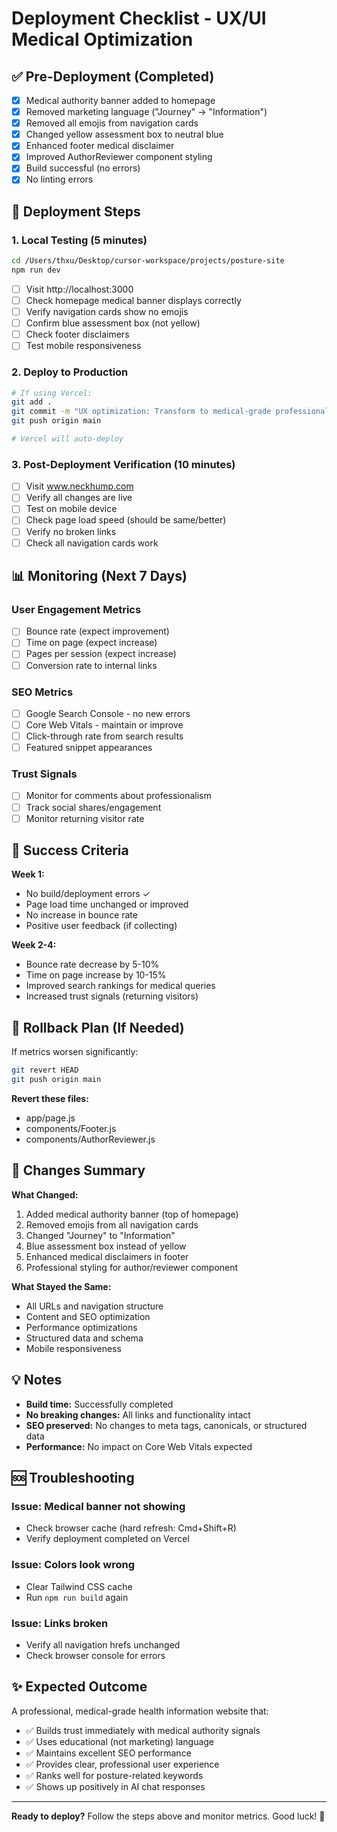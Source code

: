 # Deployment Checklist - UX/UI Medical Optimization

## ✅ **Pre-Deployment (Completed)**

- [x] Medical authority banner added to homepage
- [x] Removed marketing language ("Journey" → "Information")
- [x] Removed all emojis from navigation cards
- [x] Changed yellow assessment box to neutral blue
- [x] Enhanced footer medical disclaimer
- [x] Improved AuthorReviewer component styling
- [x] Build successful (no errors)
- [x] No linting errors

## 🚀 **Deployment Steps**

### **1. Local Testing (5 minutes)**
```bash
cd /Users/thxu/Desktop/cursor-workspace/projects/posture-site
npm run dev
```
- [ ] Visit http://localhost:3000
- [ ] Check homepage medical banner displays correctly
- [ ] Verify navigation cards show no emojis
- [ ] Confirm blue assessment box (not yellow)
- [ ] Check footer disclaimers
- [ ] Test mobile responsiveness

### **2. Deploy to Production**
```bash
# If using Vercel:
git add .
git commit -m "UX optimization: Transform to medical-grade professional resource"
git push origin main

# Vercel will auto-deploy
```

### **3. Post-Deployment Verification (10 minutes)**
- [ ] Visit www.neckhump.com
- [ ] Verify all changes are live
- [ ] Test on mobile device
- [ ] Check page load speed (should be same/better)
- [ ] Verify no broken links
- [ ] Check all navigation cards work

## 📊 **Monitoring (Next 7 Days)**

### **User Engagement Metrics**
- [ ] Bounce rate (expect improvement)
- [ ] Time on page (expect increase)
- [ ] Pages per session (expect increase)
- [ ] Conversion rate to internal links

### **SEO Metrics**
- [ ] Google Search Console - no new errors
- [ ] Core Web Vitals - maintain or improve
- [ ] Click-through rate from search results
- [ ] Featured snippet appearances

### **Trust Signals**
- [ ] Monitor for comments about professionalism
- [ ] Track social shares/engagement
- [ ] Monitor returning visitor rate

## 🎯 **Success Criteria**

**Week 1:**
- No build/deployment errors ✓
- Page load time unchanged or improved
- No increase in bounce rate
- Positive user feedback (if collecting)

**Week 2-4:**
- Bounce rate decrease by 5-10%
- Time on page increase by 10-15%
- Improved search rankings for medical queries
- Increased trust signals (returning visitors)

## 🔄 **Rollback Plan (If Needed)**

If metrics worsen significantly:

```bash
git revert HEAD
git push origin main
```

**Revert these files:**
- app/page.js
- components/Footer.js
- components/AuthorReviewer.js

## 📝 **Changes Summary**

**What Changed:**
1. Added medical authority banner (top of homepage)
2. Removed emojis from all navigation cards
3. Changed "Journey" to "Information"
4. Blue assessment box instead of yellow
5. Enhanced medical disclaimers in footer
6. Professional styling for author/reviewer component

**What Stayed the Same:**
- All URLs and navigation structure
- Content and SEO optimization
- Performance optimizations
- Structured data and schema
- Mobile responsiveness

## 💡 **Notes**

- **Build time:** Successfully completed
- **No breaking changes:** All links and functionality intact
- **SEO preserved:** No changes to meta tags, canonicals, or structured data
- **Performance:** No impact on Core Web Vitals expected

## 🆘 **Troubleshooting**

### **Issue: Medical banner not showing**
- Check browser cache (hard refresh: Cmd+Shift+R)
- Verify deployment completed on Vercel

### **Issue: Colors look wrong**
- Clear Tailwind CSS cache
- Run `npm run build` again

### **Issue: Links broken**
- Verify all navigation hrefs unchanged
- Check browser console for errors

## ✨ **Expected Outcome**

A professional, medical-grade health information website that:
- ✅ Builds trust immediately with medical authority signals
- ✅ Uses educational (not marketing) language
- ✅ Maintains excellent SEO performance
- ✅ Provides clear, professional user experience
- ✅ Ranks well for posture-related keywords
- ✅ Shows up positively in AI chat responses

---

**Ready to deploy?** Follow the steps above and monitor metrics. Good luck! 🚀
